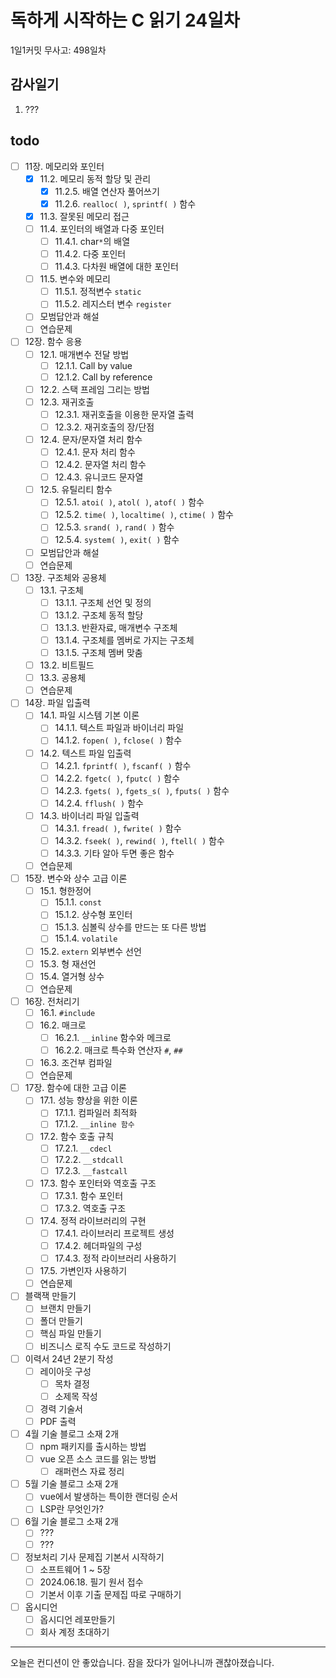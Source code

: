 # 독하게 시작하는 C 읽기 24일차

1일1커밋 무사고: 498일차

## 감사일기

1. ???

## todo

- [ ] 11장. 메모리와 포인터
  - [x] 11.2. 메모리 동적 할당 및 관리
    - [x] 11.2.5. 배열 연산자 풀어쓰기
    - [x] 11.2.6. `realloc( )`, `sprintf( )` 함수
  - [x] 11.3. 잘못된 메모리 접근
  - [ ] 11.4. 포인터의 배열과 다중 포인터
    - [ ] 11.4.1. char`*`의 배열
    - [ ] 11.4.2. 다중 포인터
    - [ ] 11.4.3. 다차원 배열에 대한 포인터
  - [ ] 11.5. 변수와 메모리
    - [ ] 11.5.1. 정적변수 `static`
    - [ ] 11.5.2. 레지스터 변수 `register`
  - [ ] 모범답안과 해설
  - [ ] 연습문제
- [ ] 12장. 함수 응용
  - [ ] 12.1. 매개변수 전달 방법
    - [ ] 12.1.1. Call by value
    - [ ] 12.1.2. Call by reference
  - [ ] 12.2. 스택 프레임 그리는 방법
  - [ ] 12.3. 재귀호출
    - [ ] 12.3.1. 재귀호출을 이용한 문자열 출력
    - [ ] 12.3.2. 재귀호출의 장/단점
  - [ ] 12.4. 문자/문자열 처리 함수
    - [ ] 12.4.1. 문자 처리 함수
    - [ ] 12.4.2. 문자열 처리 함수
    - [ ] 12.4.3. 유니코드 문자열
  - [ ] 12.5. 유틸리티 함수
    - [ ] 12.5.1. `atoi( )`, `atol( )`, `atof( )` 함수
    - [ ] 12.5.2. `time( )`, `localtime( )`, `ctime( )` 함수
    - [ ] 12.5.3. `srand( )`, `rand( )` 함수
    - [ ] 12.5.4. `system( )`, `exit( )` 함수
  - [ ] 모범답안과 해설
  - [ ] 연습문제
- [ ] 13장. 구조체와 공용체
  - [ ] 13.1. 구조체
    - [ ] 13.1.1. 구조체 선언 및 정의
    - [ ] 13.1.2. 구조체 동적 할당
    - [ ] 13.1.3. 반환자료, 매개변수 구조체
    - [ ] 13.1.4. 구조체를 멤버로 가지는 구조체
    - [ ] 13.1.5. 구조체 멤버 맞춤
  - [ ] 13.2. 비트필드
  - [ ] 13.3. 공용체
  - [ ] 연습문제
- [ ] 14장. 파일 입출력
  - [ ] 14.1. 파일 시스템 기본 이론
    - [ ] 14.1.1. 텍스트 파일과 바이너리 파일
    - [ ] 14.1.2. `fopen( )`, `fclose( )` 함수
  - [ ] 14.2. 텍스트 파일 입출력
    - [ ] 14.2.1. `fprintf( )`, `fscanf( )` 함수
    - [ ] 14.2.2. `fgetc( )`, `fputc( )` 함수
    - [ ] 14.2.3. `fgets( )`, `fgets_s( )`, `fputs( )` 함수
    - [ ] 14.2.4. `fflush( )` 함수
  - [ ] 14.3. 바이너리 파일 입출력
    - [ ] 14.3.1. `fread( )`, `fwrite( )` 함수
    - [ ] 14.3.2. `fseek( )`, `rewind( )`, `ftell( )` 함수
    - [ ] 14.3.3. 기타 알아 두면 좋은 함수
  - [ ] 연습문제
- [ ] 15장. 변수와 상수 고급 이론
  - [ ] 15.1. 형한정어
    - [ ] 15.1.1. `const`
    - [ ] 15.1.2. 상수형 포인터
    - [ ] 15.1.3. 심볼릭 상수를 만드는 또 다른 방법
    - [ ] 15.1.4. `volatile`
  - [ ] 15.2. `extern` 외부변수 선언
  - [ ] 15.3. 형 재선언
  - [ ] 15.4. 열거형 상수
  - [ ] 연습문제
- [ ] 16장. 전처리기
  - [ ] 16.1. `#include`
  - [ ] 16.2. 매크로
    - [ ] 16.2.1. `__inline` 함수와 메크로
    - [ ] 16.2.2. 매크로 특수화 연산자 `#`, `##`
  - [ ] 16.3. 조건부 컴파일
  - [ ] 연습문제
- [ ] 17장. 함수에 대한 고급 이론
  - [ ] 17.1. 성능 향상을 위한 이론
    - [ ] 17.1.1. 컴파일러 최적화
    - [ ] 17.1.2. `__inline 함수`
  - [ ] 17.2. 함수 호출 규칙
    - [ ] 17.2.1. `__cdecl`
    - [ ] 17.2.2. `__stdcall`
    - [ ] 17.2.3. `__fastcall`
  - [ ] 17.3. 함수 포인터와 역호출 구조
    - [ ] 17.3.1. 함수 포인터
    - [ ] 17.3.2. 역호출 구조
  - [ ] 17.4. 정적 라이브러리의 구현
    - [ ] 17.4.1. 라이브러리 프로젝트 생성
    - [ ] 17.4.2. 헤더파일의 구성
    - [ ] 17.4.3. 정적 라이브러리 사용하기
  - [ ] 17.5. 가변인자 사용하기
  - [ ] 연습문제
- [ ] 블랙잭 만들기
  - [ ] 브랜치 만들기
  - [ ] 폴더 만들기
  - [ ] 핵심 파일 만들기
  - [ ] 비즈니스 로직 수도 코드로 작성하기
- [ ] 이력서 24년 2분기 작성
  - [ ] 레이아웃 구성
    - [ ] 목차 결정
    - [ ] 소제목 작성
  - [ ] 경력 기술서
  - [ ] PDF 출력
- [ ] 4월 기술 블로그 소재 2개
  - [ ] npm 패키지를 출시하는 방법
  - [ ] vue 오픈 소스 코드를 읽는 방법
    - [ ] 래퍼런스 자료 정리
- [ ] 5월 기술 블로그 소재 2개
  - [ ] vue에서 발생하는 특이한 랜더링 순서
  - [ ] LSP란 무엇인가?
- [ ] 6월 기술 블로그 소재 2개
  - [ ] ???
  - [ ] ???
- [ ] 정보처리 기사 문제집 기본서 시작하기
  - [ ] 소프트웨어 1 ~ 5장
  - [ ] 2024.06.18. 필기 원서 접수
  - [ ] 기본서 이후 기출 문제집 따로 구매하기
- [ ] 옵시디언
  - [ ] 옵시디언 레포만들기
  - [ ] 회사 계정 초대하기

---

오늘은 컨디션이 안 좋았습니다. 잠을 잤다가 일어나니까 괜찮아졌습니다.

